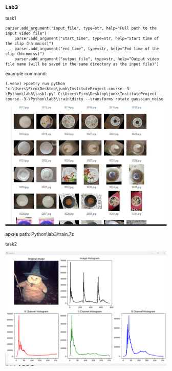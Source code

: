 ### Lab3
task1
```
parser.add_argument("input_file", type=str, help="Full path to the input video file")
    parser.add_argument("start_time", type=str, help="Start time of the clip (hh:mm:ss)")
    parser.add_argument("end_time", type=str, help="End time of the clip (hh:mm:ss)")
    parser.add_argument("output_file", type=str, help="Output video file name (will be saved in the same directory as the input file)")
```

example command:
```
(.venv) >poetry run python "c:\Users\Firo\Desktop\junk\InstituteProject-course--3-\Python\lab3\task1.py" C:\Users\Firo\Desktop\junk\InstituteProject-course--3-\Python\lab3\train\dirty --transforms rotate gaussian_noise   
```
![](../readmeImg/Screenshot_9.png)

архив path:
Python\lab3\train.7z

task2

![](../readmeImg/Screenshot_10.png)

